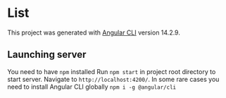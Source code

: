 # List

This project was generated with [Angular CLI](https://github.com/angular/angular-cli) version 14.2.9.

## Launching server
You need to have `npm` installed
Run `npm start` in project root directory to start server. Navigate to `http://localhost:4200/`.
In some rare cases you need to install Angular CLI globally
`npm i -g @angular/cli`